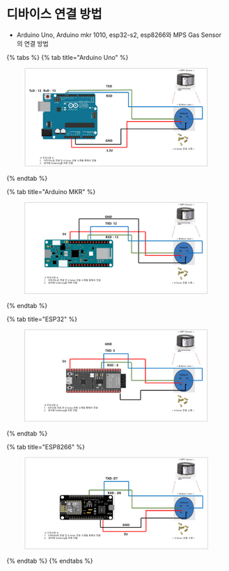 # 디바이스 연결 방법

* Arduino Uno, Arduino mkr 1010, esp32-s2, esp8266와 MPS Gas Sensor의 연결 방법&#x20;



{% tabs %}
{% tab title="Arduino Uno" %}
<figure><img src="../.gitbook/assets/디바이스_아두이노.PNG" alt=""><figcaption></figcaption></figure>
{% endtab %}

{% tab title="Arduino MKR" %}
<figure><img src="../.gitbook/assets/디바이스_MKR.PNG" alt=""><figcaption></figcaption></figure>
{% endtab %}

{% tab title="ESP32" %}
<figure><img src="../.gitbook/assets/디바이스_ESP32.PNG" alt=""><figcaption></figcaption></figure>
{% endtab %}

{% tab title="ESP8266" %}
<figure><img src="../.gitbook/assets/디바이스_ESP8266.PNG" alt=""><figcaption></figcaption></figure>
{% endtab %}
{% endtabs %}









